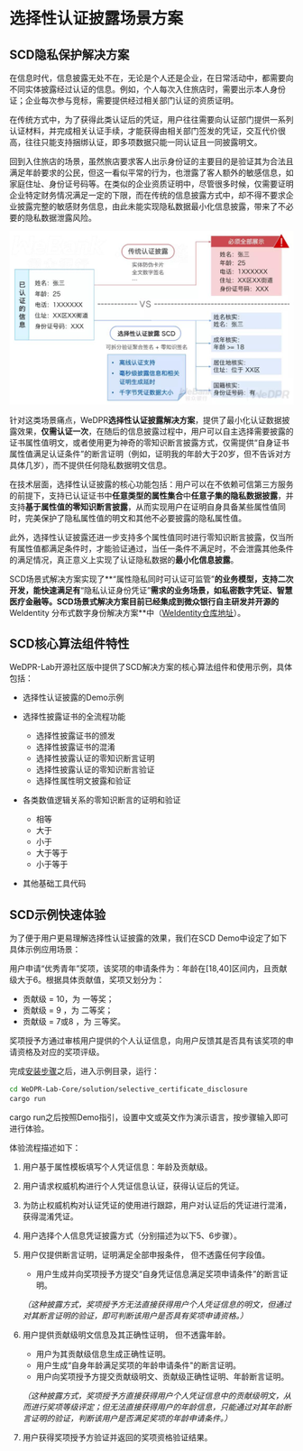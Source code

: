 # 选择性认证披露场景方案

## SCD隐私保护解决方案

在信息时代，信息披露无处不在，无论是个人还是企业，在日常活动中，都需要向不同实体披露经过认证的信息。例如，个人每次入住旅店时，需要出示本人身份证；企业每次参与竞标，需要提供经过相关部门认证的资质证明。 

在传统方式中，为了获得此类认证后的凭证，用户往往需要向认证部门提供一系列认证材料，并完成相关认证手续，才能获得由相关部门签发的凭证，交互代价很高，往往只能支持捆绑认证，即多项数据只能一同认证且一同披露明文。 

回到入住旅店的场景，虽然旅店要求客人出示身份证的主要目的是验证其为合法且满足年龄要求的公民，但这一看似平常的行为，也泄露了客人额外的敏感信息，如家庭住址、身份证号码等。在类似的企业资质证明中，尽管很多时候，仅需要证明企业特定财务情况满足一定的下限，而在传统的信息披露方式中，却不得不要求企业披露完整的敏感财务信息，由此未能实现隐私数据最小化信息披露，带来了不必要的隐私数据泄露风险。

![](../images/SCD.jpg)

针对这类场景痛点，WeDPR**选择性认证披露解决方案**，提供了最小化认证数据披露效果，**仅需认证一次**，在随后的信息披露过程中，用户可以自主选择需要披露的证书属性值明文，或者使用更为神奇的零知识断言披露方式，仅需提供“自身证书属性值满足认证条件”的断言证明（例如，证明我的年龄大于20岁，但不告诉对方具体几岁），而不提供任何隐私数据明文信息。

在技术层面，选择性认证披露的核心功能包括：用户可以在不依赖可信第三方服务的前提下，支持已认证证书中**任意类型的属性集合**中**任意子集的隐私数据披露**，并支持**基于属性值的零知识断言披露**，从而实现用户在证明自身具备某些属性值同时，完美保护了隐私属性值的明文和其他不必要披露的隐私属性值。

此外，选择性认证披露还进一步支持多个属性值同时进行零知识断言披露，仅当所有属性值都满足条件时，才能验证通过，当任一条件不满足时，不会泄露其他条件的满足情况，真正意义上实现了认证隐私数据的**最小化信息披露**。

SCD场景式解决方案实现了**“属性隐私同时可认证可监管”**的业务模型，支持二次开发，能快速满足有**“隐私认证身份凭证”**需求的业务场景，如私密数字凭证、智慧医疗金融等。SCD场景式解决方案目前已经集成到微众银行自主研发并开源的**WeIdentity 分布式数字身份解决方案**中（[WeIdentity仓库地址](https://github.com/WeBankFinTech/WeIdentit)）。



## SCD核心算法组件特性

WeDPR-Lab开源社区版中提供了SCD解决方案的核心算法组件和使用示例，具体包括：

- 选择性认证披露的Demo示例

- 选择性披露证书的全流程功能
  
  - 选择性披露证书的颁发
  - 选择性披露证书的混淆
  - 选择性披露认证的零知识断言证明
  - 选择性披露认证的零知识断言验证
  - 选择性属性明文披露和验证
  
- 各类数值逻辑关系的零知识断言的证明和验证
  - 相等
  - 大于
  - 小于
  - 大于等于
  - 小于等于
  
- 其他基础工具代码

  

## SCD示例快速体验

为了便于用户更易理解选择性认证披露的效果，我们在SCD Demo中设定了如下具体示例应用场景：

用户申请“优秀青年”奖项，该奖项的申请条件为：年龄在[18,40]区间内，且贡献级大于6。根据具体贡献值，奖项又划分为：

- 贡献级 = 10，为 一等奖；
- 贡献级 = 9 ，为 二等奖；
- 贡献级 = 7或8 ，为 三等奖。

奖项授予方通过审核用户提供的个人认证信息，向用户反馈其是否具有该奖项的申请资格及对应的奖项评级。



完成[安装步骤](./installation.md)之后，进入示例目录，运行：

 ```bash
cd WeDPR-Lab-Core/solution/selective_certificate_disclosure
cargo run
 ```

cargo run之后按照Demo指引，设置中文或英文作为演示语言，按步骤输入即可进行体验。



体验流程描述如下：

1. 用户基于属性模板填写个人凭证信息：年龄及贡献级。

2. 用户请求权威机构进行个人凭证信息认证，获得认证后的凭证。

3. 为防止权威机构对认证凭证的使用进行跟踪，用户对认证后的凭证进行混淆，获得混淆凭证。

4. 用户选择个人信息凭证披露方式（分别描述为以下5、6步骤）。

5. 用户仅提供断言证明，证明满足全部申报条件， 但不透露任何字段值。

   - 用户生成并向奖项授予方提交“自身凭证信息满足奖项申请条件”的断言证明。

   *（这种披露方式，奖项授予方无法直接获得用户个人凭证信息的明文，但通过对其断言证明的验证，即可判断该用户是否具有奖项申请资格。）*

6. 用户提供贡献级明文信息及其正确性证明， 但不透露年龄。

   - 用户为其贡献级信息生成正确性证明。
   - 用户生成“自身年龄满足奖项的年龄申请条件"的断言证明。
   - 用户向奖项授予方提交贡献级明文、贡献级正确性证明、年龄断言证明。

   *（这种披露方式，奖项授予方直接获得用户个人凭证信息中的贡献级明文，从而进行奖项等级评定；但无法直接获得用户的年龄信息，只能通过对其年龄断言证明的验证，判断该用户是否满足奖项的年龄申请条件。）*

7. 用户获得奖项授予方验证并返回的奖项资格验证结果。

   





